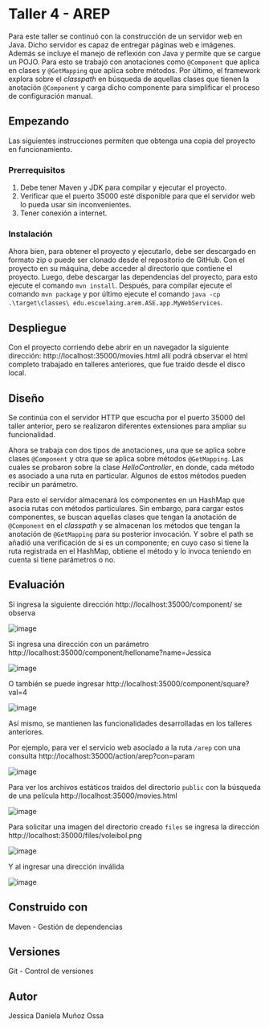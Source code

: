 # Taller 4 - AREP
Para este taller se continuó con la construcción de un servidor web en Java. Dicho servidor es capaz de entregar páginas web e imágenes. Además se incluye el manejo de reflexión con Java
y permite que se cargue un POJO. Para esto se trabajó con anotaciones como `@Component` que aplica en clases y `@GetMapping` que aplica sobre métodos. Por último, el framework explora sobre
el *classpath* en búsqueda de aquellas clases que tienen la anotación `@Component` y carga dicho componente para simplificar el proceso de configuración manual.

## Empezando
Las siguientes instrucciones permiten que obtenga una copia del proyecto en funcionamiento.

### Prerrequisitos
1. Debe tener Maven y JDK para compilar y ejecutar el proyecto.
2. Verificar que el puerto 35000 esté disponible para que el servidor web lo pueda usar sin inconvenientes.
3. Tener conexión a internet.
   
### Instalación
Ahora bien, para obtener el proyecto y ejecutarlo, debe ser descargado en formato zip o puede ser clonado desde el repositorio de GitHub. Con el proyecto en su máquina, debe acceder al 
directorio que contiene el proyecto. Luego, debe descargar las dependencias del proyecto, para esto ejecute el comando `mvn install`. Después, para compilar ejecute el comando `mvn package`
y por último ejecute el comando `java -cp .\target\classes\ edu.escuelaing.arem.ASE.app.MyWebServices`.

## Despliegue
Con el proyecto corriendo debe abrir en un navegador la siguiente dirección: http://localhost:35000/movies.html allí podrá observar el html completo trabajado en talleres anteriores,
que fue traido desde el disco local.

## Diseño
Se continúa con el servidor HTTP que escucha por el puerto 35000 del taller anterior, pero se realizaron diferentes extensiones para ampliar su funcionalidad.

Ahora se trabaja con dos tipos de anotaciones, una que se aplica sobre clases `@Component` y otra que se aplica sobre métodos `@GetMapping`. Las cuales se probaron sobre
la clase *HelloController*, en donde, cada método es asociado a una ruta en particular. Algunos de estos métodos pueden recibir un parámetro. 

Para esto el servidor almacenará los componentes en un HashMap que asocia rutas con métodos particulares. Sin embargo, para cargar estos componentes, se buscan aquellas clases
que tengan la anotación de `@Component` en el *classpath* y se almacenan los métodos que tengan la anotación de `@GetMapping` para su posterior invocación. Y sobre el path se
añadió una verificación de si es un componente; en cuyo caso si tiene la ruta registrada en el HashMap, obtiene el método y lo invoca teniendo en cuenta si tiene parámetros o no. 

## Evaluación
Si ingresa la siguiente dirección http://localhost:35000/component/ se observa

![image](https://github.com/JessicaDMunozO/Taller4-AREP/assets/123814482/9c405ccd-7fd6-4ba1-9678-dc3b44d88ee6)

Si ingresa una dirección con un parámetro http://localhost:35000/component/helloname?name=Jessica

![image](https://github.com/JessicaDMunozO/Taller4-AREP/assets/123814482/8aaa3d43-5746-4067-a8fe-e6b44a3d8337)

O también se puede ingresar http://localhost:35000/component/square?val=4

![image](https://github.com/JessicaDMunozO/Taller4-AREP/assets/123814482/cc59ee2a-6b75-4760-967d-4d7b1debd3dc)

Así mismo, se mantienen las funcionalidades desarrolladas en los talleres anteriores.

Por ejemplo, para ver el servicio web asociado a la ruta `/arep` con una consulta http://localhost:35000/action/arep?con=param

![image](https://github.com/JessicaDMunozO/Taller4-AREP/assets/123814482/f7b72049-7191-4bf0-afc1-2e1a52f4d5bc)

Para ver los archivos estáticos traidos del directorio `public` con la búsqueda de una película http://localhost:35000/movies.html 

![image](https://github.com/JessicaDMunozO/Taller4-AREP/assets/123814482/74f7b180-24b7-4424-8410-09a33cd5542a)

Para solicitar una imagen del directorio creado `files` se ingresa la dirección http://localhost:35000/files/voleibol.png

![image](https://github.com/JessicaDMunozO/Taller4-AREP/assets/123814482/22ff215f-1d64-495a-af7a-2c0886b88616)

Y al ingresar una dirección inválida

![image](https://github.com/JessicaDMunozO/Taller4-AREP/assets/123814482/b44b4015-85ef-4375-8f69-f260736c0b1f)

## Construido con
Maven - Gestión de dependencias

## Versiones
Git - Control de versiones

## Autor
Jessica Daniela Muñoz Ossa
